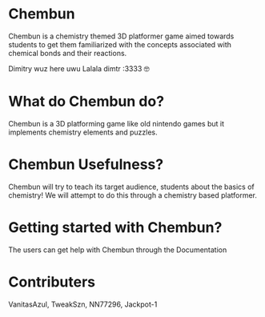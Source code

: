 # Chembun
Chembun is a chemistry themed 3D platformer game aimed towards students to get them familiarized with the concepts associated with chemical bonds and their reactions.


Dimitry wuz here uwu  Lalala dimtr :3333 🤓

# What do Chembun do?
Chembun is a 3D platforming game like old nintendo games but it implements chemistry elements and puzzles.

# Chembun Usefulness?
Chembun will try to teach its target audience, students about the basics of chemistry!
We will attempt to do this through a chemistry based platformer.

# Getting started with Chembun?
The users can get help with Chembun through the Documentation

# Contributers
VanitasAzul, TweakSzn, NN77296, Jackpot-1
